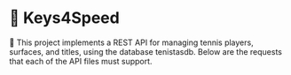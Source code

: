# 📌 Keys4Speed

📢 This project implements a REST API for managing tennis players, surfaces, and titles, using the database tenistasdb. Below are the requests that each of the API files must support.

